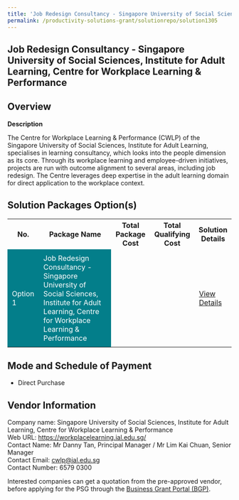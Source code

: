 ```yaml
---
title: 'Job Redesign Consultancy - Singapore University of Social Sciences, Institute for Adult Learning, Centre for Workplace Learning & Performance'
permalink: /productivity-solutions-grant/solutionrepo/solution1305
---
```


## Job Redesign Consultancy - Singapore University of Social Sciences, Institute for Adult Learning, Centre for Workplace Learning & Performance

## Overview

**Description**

The Centre for Workplace Learning & Performance (CWLP) of the Singapore University of Social Sciences, Institute for Adult Learning, specialises in learning consultancy, which looks into the people dimension as its core. Through its workplace learning and employee-driven initiatives, projects are run with outcome alignment to several areas, including job redesign. The Centre leverages deep expertise in the adult learning domain for direct application to the workplace context. 
 

## Solution Packages Option(s)

<table>
<tr>
<th><b>No.</b></th>
<th><b>Package Name</b></th>
<th><b>Total Package Cost</b></th>
<th><b>Total Qualifying Cost</b></th>
<th><b>Solution Details</b></th>
</tr>
<tr>
<td style='padding: 10px; background-color: #037E8A; color: #FFFFFF;'>Option 1</td>
<td style='padding: 10px; background-color: #037E8A; color: #FFFFFF;'>Job Redesign Consultancy - Singapore University of Social Sciences, Institute for Adult Learning, Centre for Workplace Learning & Performance</td>
<td style='padding: 10px;'></td>
<td style='padding: 10px;'></td>
<td style='padding: 10px;'><a href='/images/psg/SUSS_Case_Study.pdf' target='_blank'>View Details</a></td>
</tr>
</table>

## Mode and Schedule of Payment

 - Direct Purchase

## Vendor Information

 Company name: Singapore University of Social Sciences, Institute for Adult Learning, Centre for Workplace Learning & Performance  <br>Web URL: https://workplacelearning.ial.edu.sg/ <br>Contact Name: Mr Danny Tan, Principal Manager / Mr Lim Kai Chuan, Senior Manager<br>Contact Email: cwlp@ial.edu.sg <br>Contact Number: 6579 0300

Interested companies can get a quotation from the pre-approved vendor, before applying for the PSG through the <a href='https://www.businessgrants.gov.sg/' target='_blank' rel='noopener'>Business Grant Portal (BGP)</a>.

<script src="/jquery/resize-tables.js"></script>
